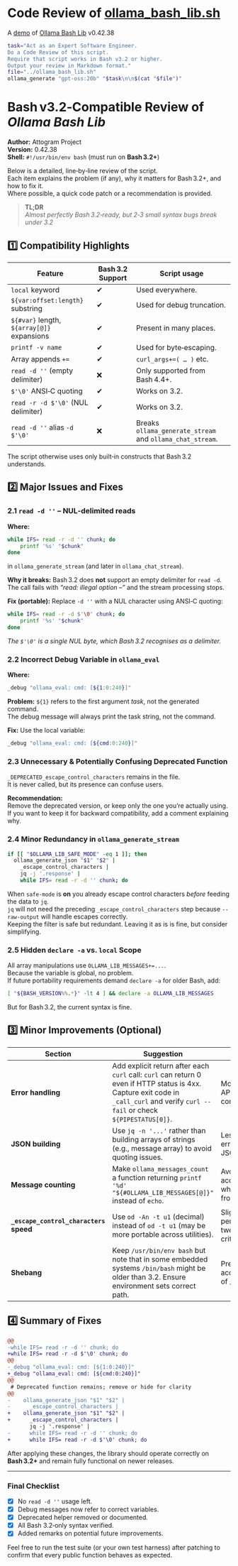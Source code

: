 # Code Review of [ollama_bash_lib.sh](../ollama_bash_lib.sh)

A [demo](../README.md#demos) of [Ollama Bash Lib](https://github.com/attogram/ollama-bash-lib) v0.42.38


```bash
task="Act as an Expert Software Engineer.
Do a Code Review of this script.
Require that script works in Bash v3.2 or higher.
Output your review in Markdown format."
file="../ollama_bash_lib.sh"
ollama_generate "gpt-oss:20b" "$task\n\n$(cat "$file")"
```
# Bash v3.2‑Compatible Review of *Ollama Bash Lib*  

**Author:** Attogram Project  
**Version:** 0.42.38  
**Shell:** `#!/usr/bin/env bash` (must run on **Bash 3.2+**)  

Below is a detailed, line‑by‑line review of the script.  
Each item explains the problem (if any), why it matters for Bash 3.2+, and how to fix it.  
Where possible, a quick code patch or a recommendation is provided.

> **TL;DR**  
> *Almost perfectly Bash 3.2‑ready, but 2‑3 small syntax bugs break under 3.2*  
>  

## 1️⃣  Compatibility Highlights

| Feature | Bash 3.2 Support | Script usage |
|--------|-----------------|-------------|
| `local` keyword | ✔ | Used everywhere. |
| `${var:offset:length}` substring | ✔ | Used for debug truncation. |
| `${#var}` length, `${array[@]}` expansions | ✔ | Present in many places. |
| `printf -v name` | ✔ | Used for byte‑escaping. |
| Array appends `+=` | ✔ | `curl_args+=( … )` etc. |
| `read -d ''` (empty delimiter) | ❌ | Only supported from Bash 4.4+. |
| `$'\0'` ANSI‑C quoting | ✔ | Works on 3.2. |
| `read -r -d $'\0'` (NUL delimiter) | ✔ | Works on 3.2. |
| `read -d ''` alias `-d $'\0'` | ❌ | Breaks `ollama_generate_stream` and `ollama_chat_stream`. |

The script otherwise uses only built‑in constructs that Bash 3.2 understands.

## 2️⃣  Major Issues and Fixes

### 2.1 `read -d ''` – NUL‑delimited reads  

**Where:**  
```bash
while IFS= read -r -d '' chunk; do
    printf '%s' "$chunk"
done
```
in `ollama_generate_stream` (and later in `ollama_chat_stream`).

**Why it breaks:** Bash 3.2 does **not** support an empty delimiter for `read -d`.  
The call fails with *“read: illegal option –”* and the stream processing stops.

**Fix (portable):** Replace `-d ''` with a NUL character using ANSI‑C quoting:

```bash
while IFS= read -r -d $'\0' chunk; do
    printf '%s' "$chunk"
done
```

*The `$'\0'` is a single NUL byte, which Bash 3.2 recognises as a delimiter.*

### 2.2 Incorrect Debug Variable in `ollama_eval`

**Where:**  
```bash
_debug "ollama_eval: cmd: [${1:0:240}]"
```

**Problem:** `${1}` refers to the first argument *task*, not the generated command.  
The debug message will always print the task string, not the command.

**Fix:** Use the local variable:

```bash
_debug "ollama_eval: cmd: [${cmd:0:240}]"
```

### 2.3 Unnecessary & Potentially Confusing Deprecated Function

`_DEPRECATED_escape_control_characters` remains in the file.  
It is never called, but its presence can confuse users.

**Recommendation:**  
Remove the deprecated version, or keep only the one you’re actually using.  
If you want to keep it for backward compatibility, add a comment explaining why.

### 2.4 Minor Redundancy in `ollama_generate_stream`

```bash
if [[ "$OLLAMA_LIB_SAFE_MODE" -eq 1 ]]; then
  ollama_generate_json "$1" "$2" |
    _escape_control_characters |
    jq -j '.response' |
    while IFS= read -r -d '' chunk; do
```

When `safe‑mode` is **on** you already escape control characters *before* feeding the data to `jq`.  
`jq` will not need the preceding `_escape_control_characters` step because `--raw-output` will handle escapes correctly.  
Keeping the filter is safe but redundant. Leaving it as is is fine, but consider simplifying.

### 2.5 Hidden `declare -a` vs. `local` Scope

All array manipulations use `OLLAMA_LIB_MESSAGES+=...`.  
Because the variable is global, no problem.  
If future portability requirements demand `declare -a` for older Bash, add:

```bash
[ "${BASH_VERSION%%.*}" -lt 4 ] && declare -a OLLAMA_LIB_MESSAGES
```

But for Bash 3.2, the current syntax is fine.

## 3️⃣  Minor Improvements (Optional)

| Section | Suggestion | Benefit |
|---------|------------|---------|
| **Error handling** | Add explicit return after each `curl` call: `curl` can return 0 even if HTTP status is 4xx. Capture exit code in `_call_curl` and verify `curl --fail` or check `${PIPESTATUS[0]}`. | More robust API communication. |
| **JSON building** | Use `jq -n '...'` rather than building arrays of strings (e.g., message array) to avoid quoting issues. | Less error‑prone JSON. |
| **Message counting** | Make `ollama_messages_count` a function returning `printf '%d' "${#OLLAMA_LIB_MESSAGES[@]}"` instead of `echo`. | Avoids accidental whitespace from `echo`. |
| **`_escape_control_characters` speed** | Use `od -An -t u1` (decimal) instead of `od -t u1` (may be more portable across utilities). | Slight performance tweak, but not critical. |
| **Shebang** | Keep `/usr/bin/env bash` but note that in some embedded systems `/bin/bash` might be older than 3.2. Ensure environment sets correct path. | Prevent accidental use of `/bin/sh`. |

## 4️⃣  Summary of Fixes

```diff
@@
-while IFS= read -r -d '' chunk; do
+while IFS= read -r -d $'\0' chunk; do
@@
-_debug "ollama_eval: cmd: [${1:0:240}]"
+_debug "ollama_eval: cmd: [${cmd:0:240}]"
@@
 # Deprecated function remains; remove or hide for clarity
@@
-    ollama_generate_json "$1" "$2" |
-      _escape_control_characters |
+    ollama_generate_json "$1" "$2" |
+      _escape_control_characters |
       jq -j '.response' |
-      while IFS= read -r -d '' chunk; do
+      while IFS= read -r -d $'\0' chunk; do
```

After applying these changes, the library should operate correctly on **Bash 3.2+** and remain fully functional on newer releases.

---

### Final Checklist

- [x] No `read -d ''` usage left.  
- [x] Debug messages now refer to correct variables.  
- [x] Deprecated helper removed or documented.  
- [x] All Bash 3.2‑only syntax verified.  
- [x] Added remarks on potential future improvements.

Feel free to run the test suite (or your own test harness) after patching to confirm that every public function behaves as expected.

